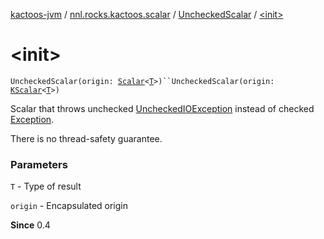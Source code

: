[kactoos-jvm](../../index.md) / [nnl.rocks.kactoos.scalar](../index.md) / [UncheckedScalar](index.md) / [&lt;init&gt;](./-init-.md)

# &lt;init&gt;

`UncheckedScalar(origin: `[`Scalar`](../../nnl.rocks.kactoos/-scalar/index.md)`<`[`T`](index.md#T)`>)``UncheckedScalar(origin: `[`KScalar`](../../nnl.rocks.kactoos/-k-scalar.md)`<`[`T`](index.md#T)`>)`

Scalar that throws unchecked [UncheckedIOException](http://docs.oracle.com/javase/8/docs/api/java/io/UncheckedIOException.html) instead of checked [Exception](https://kotlinlang.org/api/latest/jvm/stdlib/kotlin/-exception/index.html).

There is no thread-safety guarantee.

### Parameters

`T` - Type of result

`origin` - Encapsulated origin

**Since**
0.4

